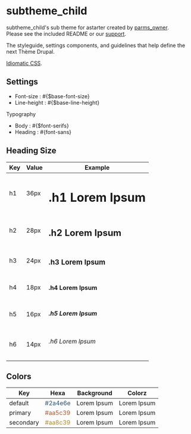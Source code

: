 
# subtheme_child

subtheme_child's sub theme for astarter created by [parms_owner](parms_owner_website).<br/>Please see the included README or our [support](parms_owner_website).

The styleguide, settings components, and guidelines that help define the next Thème Drupal.

[Idiomatic CSS](idiomatic.html).

## Settings

* Font-size : #{$base-font-size}
* Line-height : #{$base-line-height}

Typography

* Body : #{$font-serifs}
* Heading : #{font-sans}

## Heading Size

| Key | Value | Example
|-----|-------|--------
| h1  |  36px | <h1>.h1 Lorem Ipsum</h1>
| h2  |  28px | <h2>.h2 Lorem Ipsum</h2>
| h3  |  24px | <h3>.h3 Lorem Ipsum</h3>
| h4  |  18px | <h4>.h4 Lorem Ipsum</h4>
| h5  |  16px | <h5>.h5 Lorem Ipsum</h5>
| h6  |  14px | <h6>.h6 Lorem Ipsum</h6>


## Colors

| Key | Hexa  | Background | Colorz
|-----|-------|------------|--------
| default | <span style="color:#2a4e6e">#2a4e6e</span> | <span class="default-background bl pas" sytle="width:200px;height:30px">Lorem Ipsum</span> | <span class="default-color pas">Lorem Ipsum</span>
| primary | <span style="color:#aa5c39">#aa5c39</span> | <span class="primary-background bl pas" sytle="width:200px;height:30px">Lorem Ipsum</span> | <span class="primary-color pas">Lorem Ipsum</span>
| secondary | <span style="color:#aa8c39">#aa8c39</span> | <span class="secondary-background bl pas" sytle="width:200px;height:30px">Lorem Ipsum</span> | <span class="secondary-color pas">Lorem Ipsum</span>
